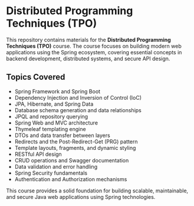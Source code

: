 # Distributed Programming Techniques (TPO)

This repository contains materials for the **Distributed Programming Techniques (TPO)** course. The course focuses on building modern web applications using the Spring ecosystem, covering essential concepts in backend development, distributed systems, and secure API design.

## Topics Covered

- Spring Framework and Spring Boot
- Dependency Injection and Inversion of Control (IoC)
- JPA, Hibernate, and Spring Data
- Database schema generation and data relationships
- JPQL and repository querying
- Spring Web and MVC architecture
- Thymeleaf templating engine
- DTOs and data transfer between layers
- Redirects and the Post-Redirect-Get (PRG) pattern
- Template layouts, fragments, and dynamic styling
- RESTful API design
- CRUD operations and Swagger documentation
- Data validation and error handling
- Spring Security fundamentals
- Authentication and Authorization mechanisms

This course provides a solid foundation for building scalable, maintainable, and secure Java web applications using Spring technologies.

